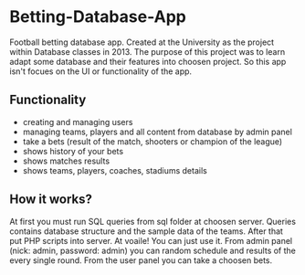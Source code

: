 # Betting-Database-App
Football betting database app. Created at the University as the project within Database classes in 2013. The purpose of this project was to learn adapt some database and their features into choosen project. So this app isn't focues on the UI or functionality of the app.

## Functionality
- creating and managing users
- managing teams, players and all content from database by admin panel
- take a bets (result of the match, shooters or champion of the league)
- shows history of your bets
- shows matches results
- shows teams, players, coaches, stadiums details

## How it works?
At first you must run SQL queries from sql folder at choosen server. Queries contains database structure and the sample data of the teams. After that put PHP scripts into server. At voaile! You can just use it. From admin panel (nick: admin, password: admin)  you can random schedule and results of the every single round. From the user panel you can take a choosen bets.
